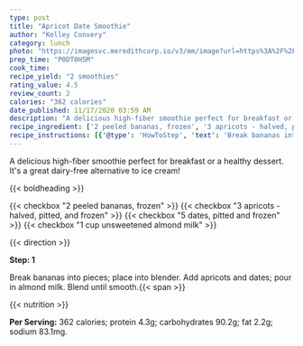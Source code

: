 ```yaml
---
type: post
title: "Apricot Date Smoothie"
author: "Kelley Convery"
category: lunch
photo: "https://imagesvc.meredithcorp.io/v3/mm/image?url=https%3A%2F%2Fimages.media-allrecipes.com%2Fuserphotos%2F4464628.jpg"
prep_time: "P0DT0H5M"
cook_time: 
recipe_yield: "2 smoothies"
rating_value: 4.5
review_count: 2
calories: "362 calories"
date_published: 11/17/2020 03:59 AM
description: "A delicious high-fiber smoothie perfect for breakfast or a healthy dessert. It's a great dairy-free alternative to ice cream!"
recipe_ingredient: ['2 peeled bananas, frozen', '3 apricots - halved, pitted, and frozen', '5 dates, pitted and frozen', '1 cup unsweetened almond milk']
recipe_instructions: [{'@type': 'HowToStep', 'text': 'Break bananas into pieces; place into blender. Add apricots and dates; pour in almond milk. Blend until smooth.\n'}]
---
```


A delicious high-fiber smoothie perfect for breakfast or a healthy dessert. It's a great dairy-free alternative to ice cream! 

{{< boldheading >}}

{{< checkbox "2  peeled bananas, frozen" >}}
{{< checkbox "3  apricots - halved, pitted, and frozen" >}}
{{< checkbox "5  dates, pitted and frozen" >}}
{{< checkbox "1 cup unsweetened almond milk" >}}


{{< direction >}}

**Step: 1**

Break bananas into pieces; place into blender. Add apricots and dates; pour in almond milk. Blend until smooth.{{< span >}}

{{< nutrition >}}

**Per Serving:** 362 calories; protein 4.3g; carbohydrates 90.2g; fat 2.2g; sodium 83.1mg.